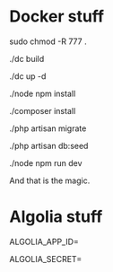 # Docker stuff

sudo chmod -R 777 .

./dc build

./dc up -d

./node npm install

./composer install

./php artisan migrate

./php artisan db:seed

./node npm run dev

And that is the magic.

# Algolia stuff

ALGOLIA_APP_ID=

ALGOLIA_SECRET=
